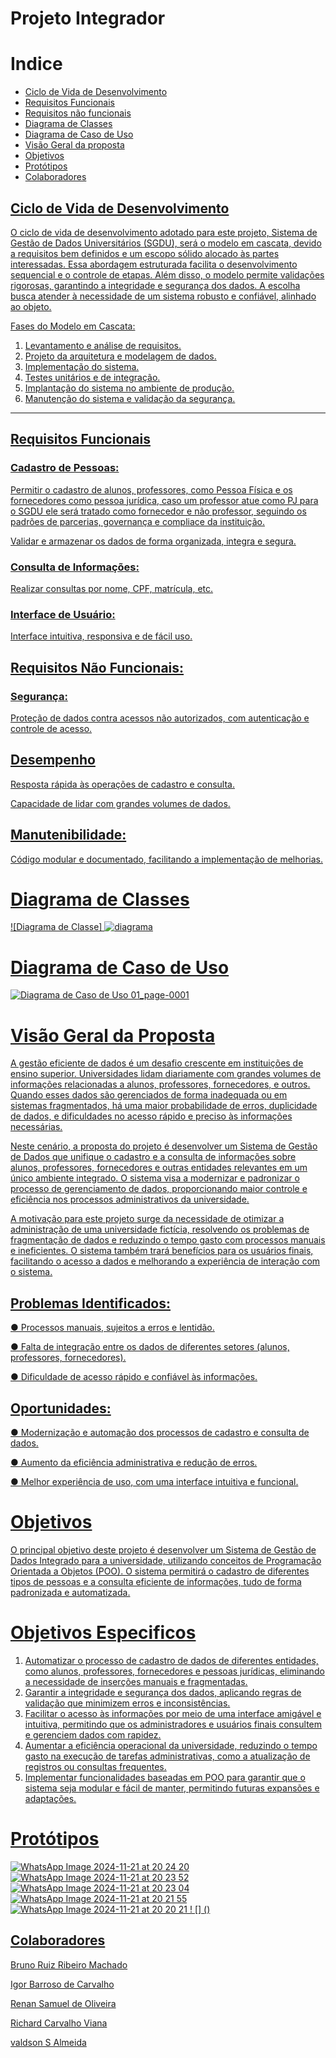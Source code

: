 



# Projeto Integrador 

# Indice

 - <a href="#ciclo-de-vida-de-desenvolvimento">Ciclo de Vida de Desenvolvimento
- <a href="#requisitos-funcionais">Requisitos Funcionais
- <a href="#requisitos-não-funcionais"> Requisitos não funcionais
- <a href="#diagrama-de-classes"> Diagrama de Classes
- <a href="#diagrama-de-caso-de-uso"> Diagrama de Caso de Uso
- <a href="#visão-geral-da-proposta"> Visão Geral da proposta
- <a href="#objetivos">Objetivos
- <a href="#protótipos"> Protótipos
- <a href="#colaboradores"> Colaboradores


## Ciclo de Vida de Desenvolvimento

 O ciclo de vida de desenvolvimento adotado para este projeto, Sistema de Gestão de Dados Universitários (SGDU), será o modelo em cascata, devido a requisitos bem definidos e um escopo sólido alocado às partes interessadas. Essa abordagem estruturada facilita o desenvolvimento sequencial e o controle de etapas. Além disso, o modelo permite validações rigorosas, garantindo a integridade e segurança dos dados. A escolha busca atender à necessidade de um sistema robusto e confiável, alinhado ao objeto.

Fases do Modelo em Cascata:
1) Levantamento e análise de requisitos.
2) Projeto da arquitetura e modelagem de dados.
3) Implementação do sistema.
4) Testes unitários e de integração.
5) Implantação do sistema no ambiente de produção.
6) Manutenção do sistema e validação da segurança.


---

## Requisitos Funcionais

### Cadastro de Pessoas:

Permitir o cadastro de alunos, professores, como Pessoa Física e os fornecedores como
pessoa jurídica, caso um professor atue como PJ para o SGDU ele será tratado como
fornecedor e não professor, seguindo os padrões de parcerias, governança e compliace da instituição.

Validar e armazenar os dados de forma organizada, integra e segura.

### Consulta de Informações:

Realizar consultas por nome, CPF, matrícula, etc.

### Interface de Usuário:

Interface intuitiva, responsiva e de fácil uso.

## Requisitos Não Funcionais:

### Segurança:

Proteção de dados contra acessos não autorizados, com autenticação e controle de acesso.

## Desempenho

Resposta rápida às operações de cadastro e consulta.

Capacidade de lidar com grandes volumes de dados.

## Manutenibilidade:

Código modular e documentado, facilitando a implementação de melhorias.

# Diagrama de Classes

![Diagrama de Classe] 
![diagrama](https://github.com/user-attachments/assets/a4af3032-ae1e-4c16-aa5a-e66501e4aa1b)


# Diagrama de Caso de Uso
![Diagrama de Caso de Uso 01_page-0001](https://github.com/user-attachments/assets/16f19650-a0d4-4a64-baac-5ee29a61d183)

# Visão Geral da Proposta

A gestão eficiente de dados é um desafio crescente em instituições de ensino superior.
Universidades lidam diariamente com grandes volumes de informações relacionadas a
alunos, professores, fornecedores, e outros. Quando esses dados são gerenciados de forma
inadequada ou em sistemas fragmentados, há uma maior probabilidade de erros,
duplicidade de dados, e dificuldades no acesso rápido e preciso às informações
necessárias.

Neste cenário, a proposta do projeto é desenvolver um Sistema de Gestão de Dados que
unifique o cadastro e a consulta de informações sobre alunos, professores, fornecedores
e outras entidades relevantes em um único ambiente integrado. O sistema visa a
modernizar e padronizar o processo de gerenciamento de dados, proporcionando maior
controle e eficiência nos processos administrativos da universidade.

A motivação para este projeto surge da necessidade de otimizar a administração de uma
universidade fictícia, resolvendo os problemas de fragmentação de dados e reduzindo o
tempo gasto com processos manuais e ineficientes. O sistema também trará benefícios
para os usuários finais, facilitando o acesso a dados e melhorando a experiência de
interação com o sistema.

## Problemas Identificados:

● Processos manuais, sujeitos a erros e lentidão.

● Falta de integração entre os dados de diferentes setores (alunos, professores,
fornecedores).

● Dificuldade de acesso rápido e confiável às informações.

## Oportunidades: 

● Modernização e automação dos processos de cadastro e consulta de dados.

● Aumento da eficiência administrativa e redução de erros.

● Melhor experiência de uso, com uma interface intuitiva e funcional.

# Objetivos

O principal objetivo deste projeto é desenvolver um Sistema de Gestão de Dados
Integrado para a universidade, utilizando conceitos de Programação Orientada a
Objetos (POO). O sistema permitirá o cadastro de diferentes tipos de pessoas e a consulta
eficiente de informações, tudo de forma padronizada e automatizada.

# Objetivos Especificos

1. Automatizar o processo de cadastro de dados de diferentes entidades, como
alunos, professores, fornecedores e pessoas jurídicas, eliminando a necessidade
de inserções manuais e fragmentadas.
2. Garantir a integridade e segurança dos dados, aplicando regras de validação
que minimizem erros e inconsistências.
3. Facilitar o acesso às informações por meio de uma interface amigável e intuitiva,
permitindo que os administradores e usuários finais consultem e gerenciem dados
com rapidez.
4. Aumentar a eficiência operacional da universidade, reduzindo o tempo gasto na
execução de tarefas administrativas, como a atualização de registros ou consultas
frequentes.
5. Implementar funcionalidades baseadas em POO para garantir que o sistema
seja modular e fácil de manter, permitindo futuras expansões e adaptações.

# Protótipos
![WhatsApp Image 2024-11-21 at 20 24 20](https://github.com/user-attachments/assets/ab104533-3700-44a6-b669-6496ad683929)
![WhatsApp Image 2024-11-21 at 20 23 52](https://github.com/user-attachments/assets/95710a36-ae4c-4222-86df-10ce81707b41)
![WhatsApp Image 2024-11-21 at 20 23 04](https://github.com/user-attachments/assets/f0a772d1-fcaa-4528-baa9-f4b7c2f1978d)
![WhatsApp Image 2024-11-21 at 20 21 55](https://github.com/user-attachments/assets/6a678dda-0dee-4b97-9181-f65636f4d4e5)
![WhatsApp Image 2024-11-21 at 20 20 21](https://github.com/user-attachments/assets/8ddd1963-5d3e-49cf-9de3-914d3ef7e1da)
! [] ()


## Colaboradores

Bruno Ruiz Ribeiro Machado

Igor Barroso de Carvalho

Renan Samuel de Oliveira

Richard Carvalho Viana

valdson S Almeida 





